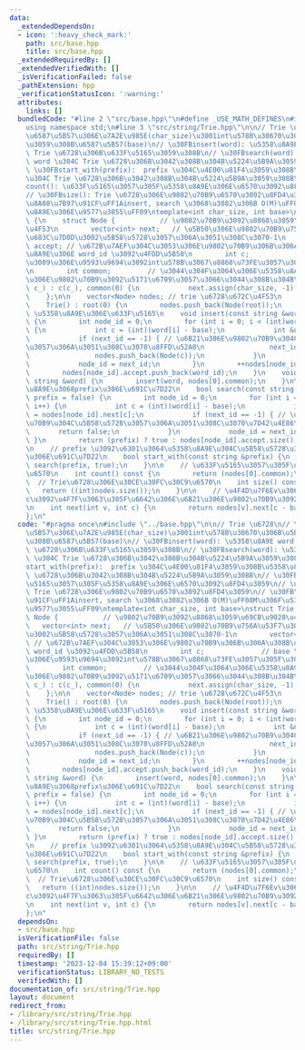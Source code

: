 ```yaml
---
data:
  _extendedDependsOn:
  - icon: ':heavy_check_mark:'
    path: src/base.hpp
    title: src/base.hpp
  _extendedRequiredBy: []
  _extendedVerifiedWith: []
  _isVerificationFailed: false
  _pathExtension: hpp
  _verificationStatusIcon: ':warning:'
  attributes:
    links: []
  bundledCode: "#line 2 \"src/base.hpp\"\n#define _USE_MATH_DEFINES\n#include <bits/stdc++.h>\n\
    using namespace std;\n#line 3 \"src/string/Trie.hpp\"\n\n// Trie \u6728\n// \u30FB\
    \u6587\u5B57\u306E\u7A2E\u985E(char_size)\u3001int\u578B\u30670\u306B\u5BFE\u5FDC\
    \u3059\u308B\u6587\u5B57(base)\n// \u30FBinsert(word): \u5358\u8A9E word \u3092\
    \ Trie \u6728\u306B\u633F\u5165\u3059\u308B\n// \u30FBsearch(word): \u5358\u8A9E\
    \ word \u304C Trie \u6728\u306B\u3042\u308B\u304B\u5224\u5B9A\u3059\u308B\n//\
    \ \u30FBstart_with(prefix):  prefix \u304C\u4E00\u81F4\u3059\u308B\u5358\u8A9E\
    \u304C Trie \u6728\u306B\u3042\u308B\u304B\u5224\u5B9A\u3059\u308B\n// \u30FB\
    count(): \u633F\u5165\u3057\u305F\u5358\u8A9E\u306E\u6570\u3092\u8FD4\u3059\n\
    // \u30FBsize(): Trie \u6728\u306E\u9802\u70B9\u6570\u3092\u8FD4\u3059\n// \u30FB\
    \u8A08\u7B97\u91CF\uFF1Ainsert, search \u3068\u3082\u306B O(M)\uFF08M\u306F\u5358\
    \u8A9E\u306E\u9577\u3055\uFF09\ntemplate<int char_size, int base>\nstruct Trie\
    \ {\n    struct Node {           // \u9802\u70B9\u3092\u8868\u3059\u69CB\u9020\
    \u4F53\n        vector<int> next;   // \u5B50\u306E\u9802\u70B9\u756A\u53F7\u3092\
    \u683C\u7D0D\u3002\u5B58\u5728\u3057\u306A\u3051\u308C\u3070-1\n        vector<int>\
    \ accept; // \u672B\u7AEF\u304C\u3053\u306E\u9802\u70B9\u306B\u306A\u308B\u5358\
    \u8A9E\u306E word_id \u3092\u4FDD\u5B58\n        int c;              // base \u304B\
    \u3089\u306E\u9593\u9694\u3092int\u578B\u3067\u8868\u73FE\u3057\u305F\u3082\u306E\
    \n        int common;         // \u3044\u304F\u3064\u306E\u5358\u8A9E\u304C\u3053\
    \u306E\u9802\u70B9\u3092\u5171\u6709\u3057\u3066\u3044\u308B\u304B\n        Node(int\
    \ c_) : c(c_), common(0) {\n            next.assign(char_size, -1);\n        }\n\
    \    };\n\n    vector<Node> nodes; // trie \u6728\u672C\u4F53\n    int root;\n\
    \    Trie() : root(0) {\n        nodes.push_back(Node(root));\n    }\n\n    //\
    \ \u5358\u8A9E\u306E\u633F\u5165\n    void insert(const string &word, int word_id)\
    \ {\n        int node_id = 0;\n        for (int i = 0; i < (int)word.size(); i++)\
    \ {\n            int c = (int)(word[i] - base);\n            int &next_id = nodes[node_id].next[c];\n\
    \            if (next_id == -1) { // \u6B21\u306E\u9802\u70B9\u304C\u5B58\u5728\
    \u3057\u306A\u3051\u308C\u3070\u8FFD\u52A0\n                next_id = (int)nodes.size();\n\
    \                nodes.push_back(Node(c));\n            }\n            ++nodes[node_id].common;\n\
    \            node_id = next_id;\n        }\n        ++nodes[node_id].common;\n\
    \        nodes[node_id].accept.push_back(word_id);\n    }\n    void insert(const\
    \ string &word) {\n        insert(word, nodes[0].common);\n    }\n\n    // \u5358\
    \u8A9E\u3068prefix\u306E\u691C\u7D22\n    bool search(const string &word, bool\
    \ prefix = false) {\n        int node_id = 0;\n        for (int i = 0; i < (int)word.size();\
    \ i++) {\n            int c = (int)(word[i] - base);\n            int &next_id\
    \ = nodes[node_id].next[c];\n            if (next_id == -1) { // \u6B21\u306E\u9802\
    \u70B9\u304C\u5B58\u5728\u3057\u306A\u3051\u308C\u3070\u7D42\u4E86\n         \
    \       return false;\n            }\n            node_id = next_id;\n       \
    \ }\n        return (prefix) ? true : nodes[node_id].accept.size() > 0;\n    }\n\
    \n    // prefix \u3092\u6301\u3064\u5358\u8A9E\u304C\u5B58\u5728\u3059\u308B\u304B\
    \u306E\u691C\u7D22\n    bool start_with(const string &prefix) {\n        return\
    \ search(prefix, true);\n    }\n\n    // \u633F\u5165\u3057\u305F\u5358\u8A9E\u306E\
    \u6570\n    int count() const {\n        return (nodes[0].common);\n    }\n  \
    \  // Trie\u6728\u306E\u30CE\u30FC\u30C9\u6570\n    int size() const {\n     \
    \   return ((int)nodes.size());\n    }\n\n    // \u4F4D\u7F6Ev\u3067\u6587\u5B57\
    c\u3092\u4F7F\u3063\u305F\u6642\u306E\u6B21\u306E\u9802\u70B9\u3092\u8FD4\u3059\
    \n    int next(int v, int c) {\n        return nodes[v].next[c - base];\n    }\n\
    };\n"
  code: "#pragma once\n#include \"../base.hpp\"\n\n// Trie \u6728\n// \u30FB\u6587\
    \u5B57\u306E\u7A2E\u985E(char_size)\u3001int\u578B\u30670\u306B\u5BFE\u5FDC\u3059\
    \u308B\u6587\u5B57(base)\n// \u30FBinsert(word): \u5358\u8A9E word \u3092 Trie\
    \ \u6728\u306B\u633F\u5165\u3059\u308B\n// \u30FBsearch(word): \u5358\u8A9E word\
    \ \u304C Trie \u6728\u306B\u3042\u308B\u304B\u5224\u5B9A\u3059\u308B\n// \u30FB\
    start_with(prefix):  prefix \u304C\u4E00\u81F4\u3059\u308B\u5358\u8A9E\u304C Trie\
    \ \u6728\u306B\u3042\u308B\u304B\u5224\u5B9A\u3059\u308B\n// \u30FBcount(): \u633F\
    \u5165\u3057\u305F\u5358\u8A9E\u306E\u6570\u3092\u8FD4\u3059\n// \u30FBsize():\
    \ Trie \u6728\u306E\u9802\u70B9\u6570\u3092\u8FD4\u3059\n// \u30FB\u8A08\u7B97\
    \u91CF\uFF1Ainsert, search \u3068\u3082\u306B O(M)\uFF08M\u306F\u5358\u8A9E\u306E\
    \u9577\u3055\uFF09\ntemplate<int char_size, int base>\nstruct Trie {\n    struct\
    \ Node {           // \u9802\u70B9\u3092\u8868\u3059\u69CB\u9020\u4F53\n     \
    \   vector<int> next;   // \u5B50\u306E\u9802\u70B9\u756A\u53F7\u3092\u683C\u7D0D\
    \u3002\u5B58\u5728\u3057\u306A\u3051\u308C\u3070-1\n        vector<int> accept;\
    \ // \u672B\u7AEF\u304C\u3053\u306E\u9802\u70B9\u306B\u306A\u308B\u5358\u8A9E\u306E\
    \ word_id \u3092\u4FDD\u5B58\n        int c;              // base \u304B\u3089\
    \u306E\u9593\u9694\u3092int\u578B\u3067\u8868\u73FE\u3057\u305F\u3082\u306E\n\
    \        int common;         // \u3044\u304F\u3064\u306E\u5358\u8A9E\u304C\u3053\
    \u306E\u9802\u70B9\u3092\u5171\u6709\u3057\u3066\u3044\u308B\u304B\n        Node(int\
    \ c_) : c(c_), common(0) {\n            next.assign(char_size, -1);\n        }\n\
    \    };\n\n    vector<Node> nodes; // trie \u6728\u672C\u4F53\n    int root;\n\
    \    Trie() : root(0) {\n        nodes.push_back(Node(root));\n    }\n\n    //\
    \ \u5358\u8A9E\u306E\u633F\u5165\n    void insert(const string &word, int word_id)\
    \ {\n        int node_id = 0;\n        for (int i = 0; i < (int)word.size(); i++)\
    \ {\n            int c = (int)(word[i] - base);\n            int &next_id = nodes[node_id].next[c];\n\
    \            if (next_id == -1) { // \u6B21\u306E\u9802\u70B9\u304C\u5B58\u5728\
    \u3057\u306A\u3051\u308C\u3070\u8FFD\u52A0\n                next_id = (int)nodes.size();\n\
    \                nodes.push_back(Node(c));\n            }\n            ++nodes[node_id].common;\n\
    \            node_id = next_id;\n        }\n        ++nodes[node_id].common;\n\
    \        nodes[node_id].accept.push_back(word_id);\n    }\n    void insert(const\
    \ string &word) {\n        insert(word, nodes[0].common);\n    }\n\n    // \u5358\
    \u8A9E\u3068prefix\u306E\u691C\u7D22\n    bool search(const string &word, bool\
    \ prefix = false) {\n        int node_id = 0;\n        for (int i = 0; i < (int)word.size();\
    \ i++) {\n            int c = (int)(word[i] - base);\n            int &next_id\
    \ = nodes[node_id].next[c];\n            if (next_id == -1) { // \u6B21\u306E\u9802\
    \u70B9\u304C\u5B58\u5728\u3057\u306A\u3051\u308C\u3070\u7D42\u4E86\n         \
    \       return false;\n            }\n            node_id = next_id;\n       \
    \ }\n        return (prefix) ? true : nodes[node_id].accept.size() > 0;\n    }\n\
    \n    // prefix \u3092\u6301\u3064\u5358\u8A9E\u304C\u5B58\u5728\u3059\u308B\u304B\
    \u306E\u691C\u7D22\n    bool start_with(const string &prefix) {\n        return\
    \ search(prefix, true);\n    }\n\n    // \u633F\u5165\u3057\u305F\u5358\u8A9E\u306E\
    \u6570\n    int count() const {\n        return (nodes[0].common);\n    }\n  \
    \  // Trie\u6728\u306E\u30CE\u30FC\u30C9\u6570\n    int size() const {\n     \
    \   return ((int)nodes.size());\n    }\n\n    // \u4F4D\u7F6Ev\u3067\u6587\u5B57\
    c\u3092\u4F7F\u3063\u305F\u6642\u306E\u6B21\u306E\u9802\u70B9\u3092\u8FD4\u3059\
    \n    int next(int v, int c) {\n        return nodes[v].next[c - base];\n    }\n\
    };\n"
  dependsOn:
  - src/base.hpp
  isVerificationFile: false
  path: src/string/Trie.hpp
  requiredBy: []
  timestamp: '2023-12-04 15:39:12+09:00'
  verificationStatus: LIBRARY_NO_TESTS
  verifiedWith: []
documentation_of: src/string/Trie.hpp
layout: document
redirect_from:
- /library/src/string/Trie.hpp
- /library/src/string/Trie.hpp.html
title: src/string/Trie.hpp
---
```

